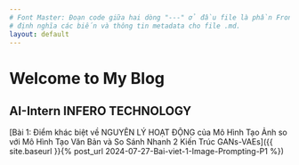 ```yaml
---
# Font Master: Đoạn code giữa hai dòng "---" ở đầu file là phần Front Matter. 
# định nghĩa các biến và thông tin metadata cho file .md.
layout: default
---
```


# Welcome to My Blog

## AI-Intern INFERO TECHNOLOGY

[Bài 1: Điểm khác biệt về NGUYÊN LÝ HOẠT ĐỘNG của Mô Hình Tạo Ảnh so với Mô Hình Tạo Văn Bản và So Sánh Nhanh 2 Kiến Trúc GANs-VAEs]({{ site.baseurl }}{% post_url 2024-07-27-Bai-viet-1-Image-Prompting-P1 %})



